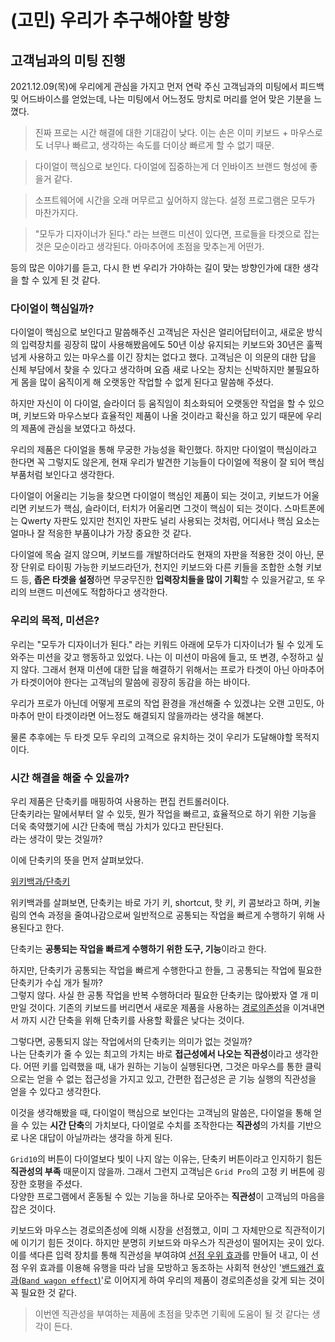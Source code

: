 # (고민) 우리가 추구해야할 방향

## 고객님과의 미팅 진행

2021.12.09(목)에 우리에게 관심을 가지고 먼저 연락 주신 고객님과의 미팅에서 피드백 및 어드바이스를 얻었는데, 나는 미팅에서 어느정도 망치로 머리를 얻어 맞은 기분을 느꼈다.

> 진짜 프로는 시간 해결에 대한 기대감이 낮다. 이는 손은 이미 키보드 + 마우스로도 너무나 빠르고, 생각하는 속도를 더이상 빠르게 할 수 없기 때문.

> 다이얼이 핵심으로 보인다. 다이얼에 집중하는게 더 인바이즈 브랜드 형성에 좋을거 같다.

> 소프트웨어에 시간을 오래 머무르고 싶어하지 않는다. 설정 프로그램은 모두가 마찬가지다.

> "모두가 디자이너가 된다." 라는 브랜드 미션이 있다면, 프로들을 타겟으로 잡는 것은 모순이라고 생각된다. 아마추어에 초점을 맞추는게 어떤가.

등의 많은 이야기를 듣고, 다시 한 번 우리가 가야하는 길이 맞는 방향인가에 대한 생각을 할 수 있게 된 것 같다.

### 다이얼이 핵심일까?

다이얼이 핵심으로 보인다고 말씀해주신 고객님은 자신은 얼리어답터이고, 새로운 방식의 입력장치를 굉장히 많이 사용해봤음에도 50년 이상 유지되는 키보드와 30년은 훌쩍 넘게 사용하고 있는 마우스를 이긴 장치는 없다고 했다. 고객님은 이 의문의 대한 답을 신체 부담에서 찾을 수 있다고 생각하며 요즘 새로 나오는 장치는 신박하지만 불필요하게 몸을 많이 움직이게 해 오랫동안 작업할 수 없게 된다고 말씀해 주셨다.

하지만 자신이 이 다이얼, 슬라이더 등 움직임이 최소화되어 오랫동안 작업을 할 수 있으며, 키보드와 마우스보다 효율적인 제품이 나올 것이라고 확신을 하고 있기 때문에 우리의 제품에 관심을 보였다고 하셨다.

우리의 제품은 다이얼을 통해 무궁한 가능성을 확인했다. 하지만 다이얼이 핵심이라고 한다면 꼭 그렇지도 않은게, 현재 우리가 발견한 기능들이 다이얼에 적용이 잘 되어 핵심 부품처럼 보인다고 생각한다.

다이얼이 어울리는 기능을 찾으면 다이얼이 핵심인 제품이 되는 것이고, 키보드가 어울리면 키보드가 핵심, 슬라이더, 터치가 어울리면 그것이 핵심이 되는 것이다. 스마트폰에는 Qwerty 자판도 있지만 천지인 자판도 널리 사용되는 것처럼, 어디서나 핵심 요소는 얼마나 잘 적응한 부품이냐가 가장 중요한 것 같다.

다이얼에 목숨 걸지 않으며, 키보드를 개발하더라도 현재의 자판을 적용한 것이 아닌, 문장 단위로 타이핑 가능한 키보드라던가, 천지인 키보드와 다른 키들을 조합한 소형 키보드 등, **좁은 타겟을 설정**하면 무궁무진한 **입력장치들을 많이 기획**할 수 있을거같고, 또 우리의 브랜드 미션에도 적합하다고 생각한다.

### 우리의 목적, 미션은?

우리는 "모두가 디자이너가 된다." 라는 키워드 아래에 모두가 디자이너가 될 수 있게 도와주는 미션을 갖고 행동하고 있었다. 나는 이 미션이 마음에 들고, 또 변경, 수정하고 싶지 않다. 그래서 현재 미션에 대한 답을 해결하기 위해서는 프로가 타겟이 아닌 아마추어가 타겟이어야 한다는 고객님의 말씀에 굉장히 동감을 하는 바이다.

우리가 프로가 아닌데 어떻게 프로의 작업 환경을 개선해줄 수 있겠냐는 오랜 고민도, 아마추어 만이 타겟이라면 어느정도 해결되지 않을까라는 생각을 해본다.

물론 추후에는 두 타겟 모두 우리의 고객으로 유치하는 것이 우리가 도달해야할 목적지이다.

### 시간 해결을 해줄 수 있을까?

우리 제품은 단축키를 매핑하여 사용하는 편집 컨트롤러이다.  
단축키라는 말에서부터 알 수 있듯, 뭔가 작업을 빠르고, 효율적으로 하기 위한 기능을 더욱 축약했기에 시간 단축에 핵심 가치가 있다고 판단된다.  
라는 생각이 맞는 것일까?

이에 단축키의 뜻을 먼저 살펴보았다.

[위키백과/단축키](https://ko.wikipedia.org/wiki/%EB%8B%A8%EC%B6%95%ED%82%A4)

위키백과를 살펴보면, 단축키는 바로 가기 키, shortcut, 핫 키, 키 콤보라고 하며, 키눌림의 연속 과정을 줄여나감으로써 일반적으로 공통되는 작업을 빠르게 수행하기 위해 사용된다고 한다.

단축키는 **공통되는 작업을 빠르게 수행하기 위한 도구, 기능**이라고 한다.

하지만, 단축키가 공통되는 작업을 빠르게 수행한다고 한들, 그 공통되는 작업에 필요한 단축키가 수십 개가 될까?  
그렇지 않다. 사실 한 공통 작업을 반복 수행하더라 필요한 단축키는 많아봤자 열 개 미만일 것이다. 기존의 키보드를 버리면서 새로운 제품을 사용하는 [경로의존성](https://namu.wiki/w/%EA%B2%BD%EB%A1%9C%EC%9D%98%EC%A1%B4%EC%84%B1)을 이겨내면서 까지 시간 단축을 위해 단축키를 사용할 확률은 낮다는 것이다.

그렇다면, 공통되지 않는 작업에서의 단축키는 의미가 없는 것일까?  
나는 단축키가 줄 수 있는 최고의 가치는 바로 **접근성에서 나오는 직관성**이라고 생각한다. 어떤 키를 입력했을 때, 내가 원하는 기능이 실행된다면, 그것은 마우스를 통한 클릭으로는 얻을 수 없는 접근성을 가지고 있고, 간편한 접근성은 곧 기능 실행의 직관성을 얻을 수 있다고 생각한다.

이것을 생각해봤을 때, 다이얼이 핵심으로 보인다는 고객님의 말씀은, 다이얼을 통해 얻을 수 있는 **시간 단축**의 가치보다, 다이얼로 수치를 조작한다는 **직관성**의 가치를 기반으로 나온 대답이 아닐까라는 생각을 하게 된다.

`Grid10`의 버튼이 다이얼보다 빛이 나지 않는 이유는, 단축키 버튼이라고 인지하기 힘든 **직관성의 부족** 때문이지 않을까. 그래서 그런지 고객님은 `Grid Pro`의 고정 키 버튼에 굉장한 호평을 주셨다.  
다양한 프로그램에서 혼동될 수 있는 기능을 하나로 모아주는 **직관성**이 고객님의 마음을 잡은 것이다.

키보드와 마우스는 경로의존성에 의해 시장을 선점했고, 이미 그 자체만으로 직관적이기에 이기기 힘든 것이다. 하지만 분명히 키보드와 마우스가 직관성이 떨어지는 곳이 있다. 이를 색다른 입력 장치를 통해 직관성을 부여햐여 [선점 우위 효과](https://news.naver.com/main/read.naver?mode=LSD&mid=sec&sid1=101&oid=023&aid=0003615216)를 만들어 내고, 이 선점 우위 효과를 이용해 유행을 따라 남을 모방하고 동조하는 사회적 현상인 '[밴드왜건 효과(`Band wagon effect`)](https://namu.wiki/w/%ED%8E%B8%EC%8A%B9%20%ED%9A%A8%EA%B3%BC?from=%EB%B0%B4%EB%93%9C%EC%99%9C%EA%B1%B4%20%ED%9A%A8%EA%B3%BC)'로 이어지게 하여 우리의 제품이 경로의존성을 갖게 되는 것이 꼭 필요한 것 같다.

> 이번엔 직관성을 부여하는 제품에 초점을 맞추면 기획에 도움이 될 것 같다는 생각이 든다.